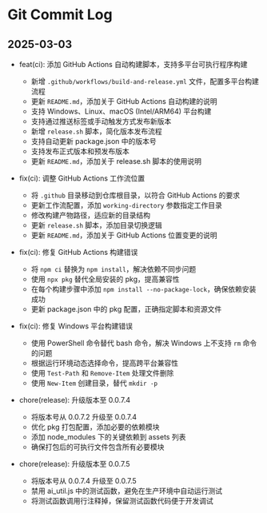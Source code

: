 # Git Commit Log

## 2025-03-03
- feat(ci): 添加 GitHub Actions 自动构建脚本，支持多平台可执行程序构建
  - 新增 `.github/workflows/build-and-release.yml` 文件，配置多平台构建流程
  - 更新 `README.md`，添加关于 GitHub Actions 自动构建的说明
  - 支持 Windows、Linux、macOS (Intel/ARM64) 平台构建
  - 支持通过推送标签或手动触发方式发布新版本
  - 新增 `release.sh` 脚本，简化版本发布流程
  - 支持自动更新 package.json 中的版本号
  - 支持发布正式版本和预发布版本
  - 更新 `README.md`，添加关于 release.sh 脚本的使用说明

- fix(ci): 调整 GitHub Actions 工作流位置
  - 将 `.github` 目录移动到仓库根目录，以符合 GitHub Actions 的要求
  - 更新工作流配置，添加 `working-directory` 参数指定工作目录
  - 修改构建产物路径，适应新的目录结构
  - 更新 `release.sh` 脚本，添加目录切换逻辑
  - 更新 `README.md`，添加关于 GitHub Actions 位置变更的说明

- fix(ci): 修复 GitHub Actions 构建错误
  - 将 `npm ci` 替换为 `npm install`，解决依赖不同步问题
  - 使用 `npx pkg` 替代全局安装的 pkg，提高兼容性
  - 在每个构建步骤中添加 `npm install --no-package-lock`，确保依赖安装成功
  - 更新 package.json 中的 pkg 配置，正确指定脚本和资源文件

- fix(ci): 修复 Windows 平台构建错误
  - 使用 PowerShell 命令替代 bash 命令，解决 Windows 上不支持 `rm` 命令的问题
  - 根据运行环境动态选择命令，提高跨平台兼容性
  - 使用 `Test-Path` 和 `Remove-Item` 处理文件删除
  - 使用 `New-Item` 创建目录，替代 `mkdir -p`

- chore(release): 升级版本至 0.0.7.4
  - 将版本号从 0.0.7.2 升级至 0.0.7.4
  - 优化 pkg 打包配置，添加必要的依赖模块
  - 添加 node_modules 下的关键依赖到 assets 列表
  - 确保打包后的可执行文件包含所有必要模块

- chore(release): 升级版本至 0.0.7.5
  - 将版本号从 0.0.7.4 升级至 0.0.7.5
  - 禁用 ai_util.js 中的测试函数，避免在生产环境中自动运行测试
  - 将测试函数调用行注释掉，保留测试函数代码便于开发调试
